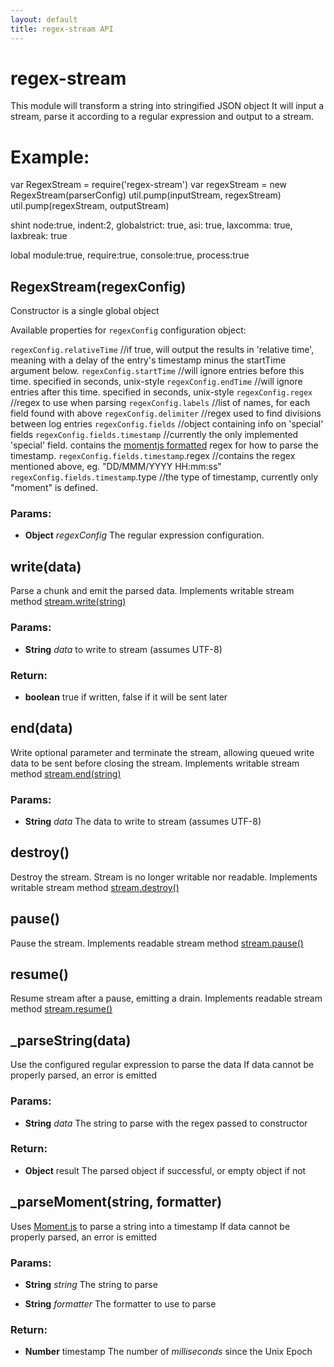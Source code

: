 ```yaml
---
layout: default
title: regex-stream API
---
```




<!-- Start regex-stream.js -->

# regex-stream

This module will transform a string into stringified JSON object
It will input a stream, parse it according to a regular expression and output to a stream.

# Example:
   var RegexStream = require('regex-stream')
   var regexStream = new RegexStream(parserConfig)
   util.pump(inputStream, regexStream)
   util.pump(regexStream, outputStream)

shint node:true, indent:2, globalstrict: true, asi: true, laxcomma: true, laxbreak: true

lobal module:true, require:true, console:true, process:true

## RegexStream(regexConfig)

Constructor is a single global object

Available properties for `regexConfig` configuration object: 

 `regexConfig.relativeTime`        //if true, will output the results in 'relative time', meaning with a delay of the entry's timestamp minus the startTime argument below.
 `regexConfig.startTime`           //will ignore entries before this time.  specified in seconds, unix-style
 `regexConfig.endTime`             //will ignore entries after this time.  specified in seconds, unix-style
 `regexConfig.regex`               //regex to use when parsing
 `regexConfig.labels`              //list of names, for each field found with above
 `regexConfig.delimiter`           //regex used to find divisions between log entries
 `regexConfig.fields`              //object containing info on 'special' fields
 `regexConfig.fields.timestamp`    //currently the only implemented 'special' field. contains the [momentjs formatted](http://momentjs.com/docs/#/parsing/string-format/) regex for how to parse the timestamp.
 `regexConfig.fields.timestamp`.regex    //contains the regex mentioned above, eg. &quot;DD/MMM/YYYY HH:mm:ss&quot;
 `regexConfig.fields.timestamp`.type     //the type of timestamp, currently only &quot;moment&quot; is defined.

### Params: 

* **Object** *regexConfig* The regular expression configuration.

## write(data)

Parse a chunk and emit the parsed data. Implements writable stream method [stream.write(string)](http://nodejs.org/docs/latest/api/stream.html#stream_stream_write_string_encoding)

### Params: 

* **String** *data* to write to stream (assumes UTF-8)

### Return:

* **boolean** true if written, false if it will be sent later

## end(data)

Write optional parameter and terminate the stream, allowing queued write data to be sent before closing the stream. Implements writable stream method [stream.end(string)](http://nodejs.org/docs/latest/api/stream.html#stream_stream_end)

### Params: 

* **String** *data* The data to write to stream (assumes UTF-8)

## destroy()

Destroy the stream. Stream is no longer writable nor readable. Implements writable stream method [stream.destroy()](http://nodejs.org/docs/latest/api/stream.html#stream_stream_destroy_1)

## pause()

Pause the stream. Implements readable stream method [stream.pause()](http://nodejs.org/docs/latest/api/stream.html#stream_stream_pause)

## resume()

Resume stream after a pause, emitting a drain. Implements readable stream method [stream.resume()](http://nodejs.org/docs/latest/api/stream.html#stream_stream_resume)

## _parseString(data)

Use the configured regular expression to parse the data
If data cannot be properly parsed, an error is emitted

### Params: 

* **String** *data* The string to parse with the regex passed to constructor

### Return:

* **Object** result The parsed object if successful, or empty object if not

## _parseMoment(string, formatter)

Uses [Moment.js](http://momentjs.com/) to parse a string into a timestamp
If data cannot be properly parsed, an error is emitted

### Params: 

* **String** *string* The string to parse

* **String** *formatter* The formatter to use to parse

### Return:

* **Number** timestamp The number of *milliseconds* since the Unix Epoch

<!-- End regex-stream.js -->

